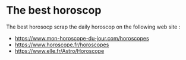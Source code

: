 # The best horoscop
The best horosocp scrap the daily horoscop on the following web site :
* https://www.mon-horoscope-du-jour.com/horoscopes
* https://www.horoscope.fr/horoscopes
* https://www.elle.fr/Astro/Horoscope


